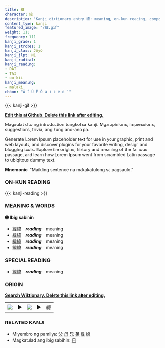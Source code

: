 ```yaml
---
title: 緯
character: 緯
description: "Kanji dictionary entry 緯: meaning, on-kun reading, compounds, origin, related kanji"
content_type: kanji
featured_image: "/緯.gif"
weight: 111
frequency: 111
kanji_grade: 1
kanji_strokes: 1
kanji_class: Jōyō
kanji_jlpt: N1
kanji_radical: 
kanji_reading: 
- DAI
- TAI
- oo-kii
kanji_meaning:
- malaki
chōon: "Ā Ī Ū Ē Ō ā ī ū ē ō ’"
---
```

[//]: # (Don't edit the line below. Kanji animated GIF code is automatically generated.)
{{< kanji-gif >}}

[//]: # (Edit below this line.)

**[Edit this at Github. Delete this link after editing.](https://github.com/tim0g/tim/tree/main/content/kanji/緯/index.md)**

Magsulat dito ng introduction tungkol sa kanji. Mga opinions, impressions, suggestions, trivia, ang kung ano-ano pa.

Generate Lorem Ipsum placeholder text for use in your graphic, print and web layouts, and discover plugins for your favorite writing, design and blogging tools. Explore the origins, history and meaning of the famous passage, and learn how Lorem Ipsum went from scrambled Latin passage to ubiqitous dummy text.
 
**Mnemonic:** "Maikling sentence na makakatulong sa pagsaulo."

### ON-KUN READING

[//]: # (Don't edit the line below. ON-KUN READING code is automatically generated.)
{{< kanji-reading >}}

### MEANING & WORDS

#### ➊ **Ibig sabihin**
  - [緯](../緯)[緯](../緯)　***reading***　meaning
  - [緯](../緯)[緯](../緯)　***reading***　meaning
  - [緯](../緯)[緯](../緯)　***reading***　meaning
  - [緯](../緯)[緯](../緯)　***reading***　meaning

### SPECIAL READING
  - [緯](../緯)[緯](../緯)　***reading***　meaning

### ORIGIN

**[Search Wiktionary. Delete this link after editing.](https://wiktionary.org/wiki/緯)**
<table class="kanji-table"><tr><td>
<img src="60px-緯-bronze.svg.png">
</td><td>▶</td><td>
<img src="60px-緯-oracle.svg.png">
</td><td>▶</td>
<td class="kanji-origin">緯</td>
</tr></table>

### RELATED KANJI
- Miyembro ng pamilya: [父](../父) [母](../母) [兄](../兄) [弟](../弟) [緯](../緯) [娘](../娘)
- Magkatulad ang ibig sabihin: [日](../日)

